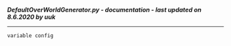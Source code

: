 ***DefaultOverWorldGenerator.py - documentation - last updated on 8.6.2020 by uuk***
___

    variable config